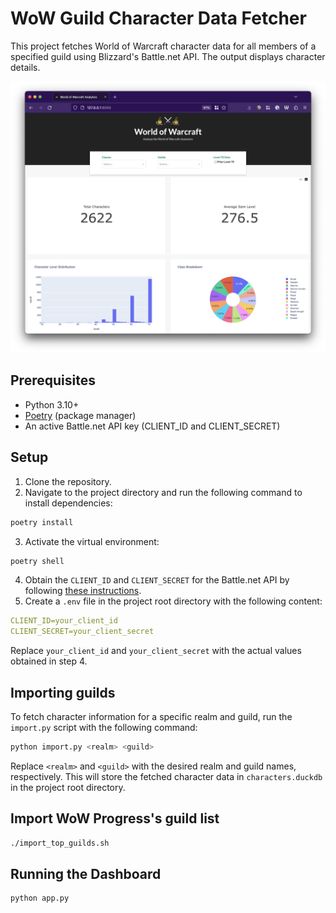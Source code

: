 # WoW Guild Character Data Fetcher

This project fetches World of Warcraft character data for all members of a specified guild using Blizzard's Battle.net API. The output displays character details.

![Screenshot](screenshot.png)

## Prerequisites

- Python 3.10+
- [Poetry](https://python-poetry.org/docs/#installation) (package manager)
- An active Battle.net API key (CLIENT_ID and CLIENT_SECRET)

## Setup

1. Clone the repository.
2. Navigate to the project directory and run the following command to install dependencies:
```bash 
poetry install
```
3. Activate the virtual environment:
```bash
poetry shell
```
4. Obtain the `CLIENT_ID` and `CLIENT_SECRET` for the Battle.net API by following [these instructions](https://develop.battle.net/documentation/guides/using-oauth/authorization-code-flow).
5. Create a `.env` file in the project root directory with the following content:
```yaml
CLIENT_ID=your_client_id
CLIENT_SECRET=your_client_secret
```
Replace `your_client_id` and `your_client_secret` with the actual values obtained in step 4.

## Importing guilds

To fetch character information for a specific realm and guild, run the `import.py` script with the following command:
```bash
python import.py <realm> <guild>
```

Replace `<realm>` and `<guild>` with the desired realm and guild names, respectively. This will store the fetched character data in `characters.duckdb` in the project root directory.

## Import WoW Progress's guild list

```bash
./import_top_guilds.sh
```

## Running the Dashboard

```bash
python app.py
```



